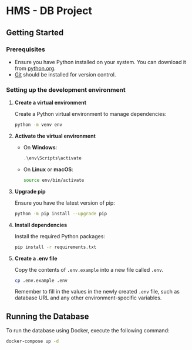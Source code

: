 # HMS - DB Project

## Getting Started

### Prerequisites

- Ensure you have Python installed on your system. You can download it from [python.org](https://www.python.org/downloads/).
- [Git](https://git-scm.com/downloads) should be installed for version control.

### Setting up the development environment

1. **Create a virtual environment**

   Create a Python virtual environment to manage dependencies:

   ```bash
   python -m venv env
   ```

2. **Activate the virtual environment**

   - On **Windows**:

     ```powershell
     .\env\Scripts\activate
     ```

   - On **Linux** or **macOS**:

     ```bash
     source env/bin/activate
     ```

3. **Upgrade pip**

   Ensure you have the latest version of pip:

   ```bash
   python -m pip install --upgrade pip
   ```

4. **Install dependencies**

   Install the required Python packages:

   ```bash
   pip install -r requirements.txt
   ```

5. **Create a .env file**

   Copy the contents of `.env.example` into a new file called `.env`.

   ```bash
   cp .env.example .env
   ```

   Remember to fill in the values in the newly created `.env` file, such as database URL and any other environment-specific variables.

## Running the Database

To run the database using Docker, execute the following command:

```bash
docker-compose up -d
```